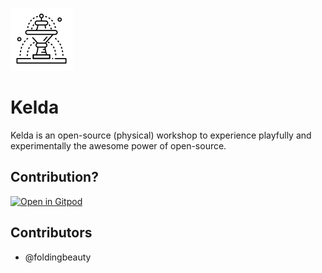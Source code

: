 ![Fountain by SBTS from NounProject.com](/assets/img/fountain.png)

# Kelda
Kelda is an open-source (physical) workshop to experience playfully and experimentally the awesome power of open-source.
## Contribution?

[![Open in Gitpod](https://gitpod.io/button/open-in-gitpod.svg)](https://gitpod.io#https://github.com/foldingbeauty/kelda)

## Contributors
- @foldingbeauty
